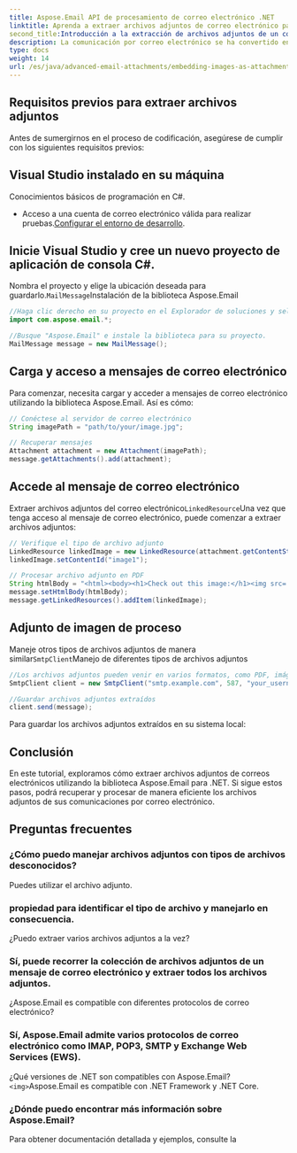 ```yaml
---
title: Aspose.Email API de procesamiento de correo electrónico .NET
linktitle: Aprenda a extraer archivos adjuntos de correo electrónico paso a paso usando Aspose.Email para .NET. Maneje varios formatos y guarde con facilidad.
second_title:Introducción a la extracción de archivos adjuntos de un correo electrónico: tutorial de C# utilizando Aspose.Email para .NET
description: La comunicación por correo electrónico se ha convertido en una parte integral de nuestras vidas, tanto a nivel personal como profesional. A menudo, estos correos electrónicos contienen archivos adjuntos importantes que deben extraerse y procesarse. En este artículo, veremos una guía paso a paso sobre cómo extraer archivos adjuntos de correos electrónicos utilizando la biblioteca Aspose.Email para .NET.
type: docs
weight: 14
url: /es/java/advanced-email-attachments/embedding-images-as-attachments/
---
```


## Requisitos previos para extraer archivos adjuntos

Antes de sumergirnos en el proceso de codificación, asegúrese de cumplir con los siguientes requisitos previos:

## Visual Studio instalado en su máquina

Conocimientos básicos de programación en C#.

- Acceso a una cuenta de correo electrónico válida para realizar pruebas.[Configurar el entorno de desarrollo](https://releases.aspose.com/email/java/).

## Inicie Visual Studio y cree un nuevo proyecto de aplicación de consola C#.

Nombra el proyecto y elige la ubicación deseada para guardarlo.`MailMessage`Instalación de la biblioteca Aspose.Email

```java
//Haga clic derecho en su proyecto en el Explorador de soluciones y seleccione "Administrar paquetes NuGet".
import com.aspose.email.*;

//Busque "Aspose.Email" e instale la biblioteca para su proyecto.
MailMessage message = new MailMessage();
```

## Carga y acceso a mensajes de correo electrónico

Para comenzar, necesita cargar y acceder a mensajes de correo electrónico utilizando la biblioteca Aspose.Email. Así es cómo:

```java
// Conéctese al servidor de correo electrónico
String imagePath = "path/to/your/image.jpg";

// Recuperar mensajes
Attachment attachment = new Attachment(imagePath);
message.getAttachments().add(attachment);
```

##  Accede al mensaje de correo electrónico

Extraer archivos adjuntos del correo electrónico`LinkedResource`Una vez que tenga acceso al mensaje de correo electrónico, puede comenzar a extraer archivos adjuntos:

```java
// Verifique el tipo de archivo adjunto
LinkedResource linkedImage = new LinkedResource(attachment.getContentStream(), "image/jpeg");
linkedImage.setContentId("image1");

// Procesar archivo adjunto en PDF
String htmlBody = "<html><body><h1>Check out this image:</h1><img src='cid:image1'></body></html>";
message.setHtmlBody(htmlBody);
message.getLinkedResources().addItem(linkedImage);
```

##  Adjunto de imagen de proceso

Maneje otros tipos de archivos adjuntos de manera similar`SmtpClient`Manejo de diferentes tipos de archivos adjuntos

```java
//Los archivos adjuntos pueden venir en varios formatos, como PDF, imágenes, documentos, etc. Puede adaptar su código para manejar diferentes tipos de archivos adjuntos en consecuencia.
SmtpClient client = new SmtpClient("smtp.example.com", 587, "your_username", "your_password");

//Guardar archivos adjuntos extraídos
client.send(message);
```

Para guardar los archivos adjuntos extraídos en su sistema local:

## Conclusión

En este tutorial, exploramos cómo extraer archivos adjuntos de correos electrónicos utilizando la biblioteca Aspose.Email para .NET. Si sigue estos pasos, podrá recuperar y procesar de manera eficiente los archivos adjuntos de sus comunicaciones por correo electrónico.

## Preguntas frecuentes

### ¿Cómo puedo manejar archivos adjuntos con tipos de archivos desconocidos?

 Puedes utilizar el archivo adjunto.

###  propiedad para identificar el tipo de archivo y manejarlo en consecuencia.

¿Puedo extraer varios archivos adjuntos a la vez?

### Sí, puede recorrer la colección de archivos adjuntos de un mensaje de correo electrónico y extraer todos los archivos adjuntos.

¿Aspose.Email es compatible con diferentes protocolos de correo electrónico?

### Sí, Aspose.Email admite varios protocolos de correo electrónico como IMAP, POP3, SMTP y Exchange Web Services (EWS).

¿Qué versiones de .NET son compatibles con Aspose.Email?`<img>`Aspose.Email es compatible con .NET Framework y .NET Core.

### ¿Dónde puedo encontrar más información sobre Aspose.Email?

 Para obtener documentación detallada y ejemplos, consulte la